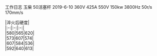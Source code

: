 工作日志
玉柴 50活塞杆       2019-6-10
360V 425A 550V 150kw 3800Hz
50r/s 170mm/s

|淬火后硬度|  
|:-:|:-:|:-:|  
|580|565|620|  
|573|607|574|  
|607|584|536|  
|592|640|613|  
